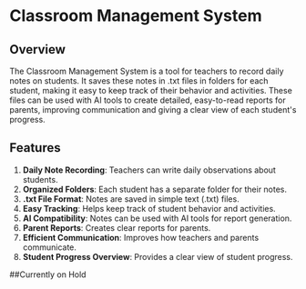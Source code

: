 # Classroom Management System

## Overview
The Classroom Management System is a tool for teachers to record daily notes on students. It saves these notes in .txt files in folders for each student, making it easy to keep track of their behavior and activities. These files can be used with AI tools to create detailed, easy-to-read reports for parents, improving communication and giving a clear view of each student's progress.

## Features
1. **Daily Note Recording**: Teachers can write daily observations about students.
2. **Organized Folders**: Each student has a separate folder for their notes.
3. **.txt File Format**: Notes are saved in simple text (.txt) files.
4. **Easy Tracking**: Helps keep track of student behavior and activities.
5. **AI Compatibility**: Notes can be used with AI tools for report generation.
6. **Parent Reports**: Creates clear reports for parents.
7. **Efficient Communication**: Improves how teachers and parents communicate.
8. **Student Progress Overview**: Provides a clear view of student progress.



##Currently on Hold
